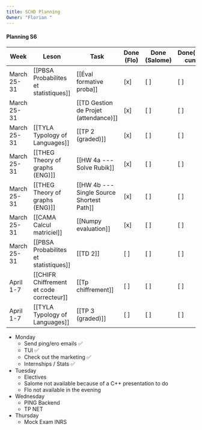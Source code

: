 ```yaml
---
title: SCHD Planning
Owner: "Florian "
---
```

#### Planning S6
|Week|Leson|Task|Done (Flo)|Done (Salome)|Done(silly cunt)|
|---|---|---|---|---|---|
|March 25-31|[[PBSA Probabilites et statistiques]]|[[Éval formative proba]]|[x]|[ ]|[ ]|
|March 25-31||[[TD Gestion de Projet (attendance)]]|[x]|[ ]|[ ]|
|March 25-31|[[TYLA Typology of Languages]]|[[TP 2 (graded)]]|[x]|[ ]|[ ]|
|March 25-31|[[THEG Theory of graphs (ENG)]]|[[HW 4a --- Solve Rubik]]|[x]|[ ]|[ ]|
|March 25-31|[[THEG Theory of graphs (ENG)]]|[[HW 4b --- Single Source Shortest Path]]|[x]|[ ]|[ ]|
|March 25-31|[[CAMA Calcul matriciel]]|[[Numpy evaluation]]|[x]|[ ]|[ ]|
|March 25-31|[[PBSA Probabilites et statistiques]]|[[TD 2]]|[ ]|[ ]|[ ]|
|April 1-7|[[CHIFR Chiffrement et code correcteur]]|[[Tp chiffrement]]|[ ]|[ ]|[ ]|
|April 1-7|[[TYLA Typology of Languages]]|[[TP 3 (graded)]]|[ ]|[ ]|[ ]|
  
  
- Monday
    - Send ping/ero emails ✅
    - TUI ✅
    - Check out the marketing ✅
    - Internships / Stats ✅
- Tuesday
    - Electives
    - Salome not available because of a C++ presentation to do
    - Flo not available in the evening
- Wednesday
    - PING Backend
    - TP NET
- Thursday
    - Mock Exam INRS